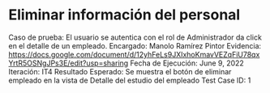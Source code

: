 # Eliminar información del personal

Caso de prueba: El usuario se autentica con el rol de Administrador da click en el detalle de un empleado.
Encargado: Manolo Ramírez Pintor
Evidencia: https://docs.google.com/document/d/12yhFeLs9JXIxhoKmavVEZqFiU78qxYrtR5OSNgJPs3E/edit?usp=sharing
Fecha de Ejecución: June 9, 2022
Iteración: IT4
Resultado Esperado: Se muestra el botón de eliminar empleado en la vista de Detalle del estudio del empleado
Test Case ID: 1